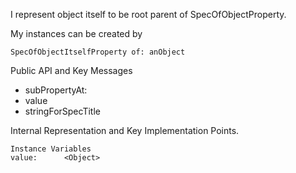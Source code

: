I represent object itself to be root parent of SpecOfObjectProperty.

My instances can be created by 
	
	SpecOfObjectItselfProperty of: anObject
	
Public API and Key Messages

- subPropertyAt:
- value
- stringForSpecTitle 
 
Internal Representation and Key Implementation Points.

    Instance Variables
	value:		<Object>
